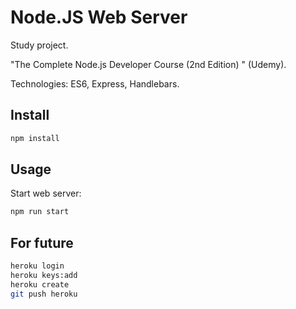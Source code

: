 # Node.JS Web Server

Study project.

"The Complete Node.js Developer Course (2nd Edition) " (Udemy).

Technologies: ES6, Express, Handlebars.

## Install

````bash
npm install
````

## Usage

Start web server:
````bash
npm run start
````

## For future
````bash
heroku login
heroku keys:add
heroku create
git push heroku
````
